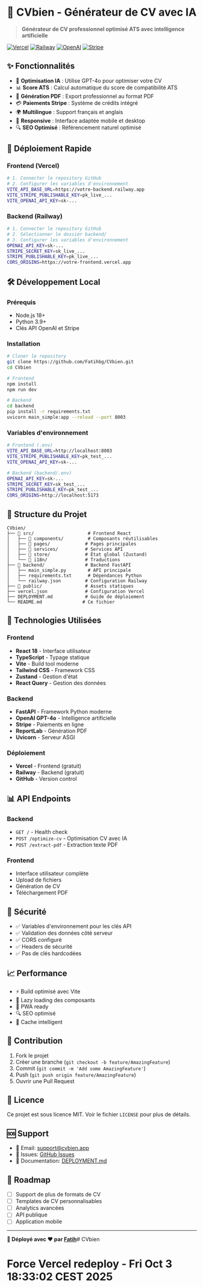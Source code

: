 # 🚀 CVbien - Générateur de CV avec IA

> **Générateur de CV professionnel optimisé ATS avec intelligence artificielle**

[![Vercel](https://img.shields.io/badge/Deployed%20on-Vercel-000000?style=flat&logo=vercel)](https://vercel.com)
[![Railway](https://img.shields.io/badge/Backend-Railway-0B0D0E?style=flat&logo=railway)](https://railway.app)
[![OpenAI](https://img.shields.io/badge/Powered%20by-OpenAI-412991?style=flat&logo=openai)](https://openai.com)
[![Stripe](https://img.shields.io/badge/Payments-Stripe-635BFF?style=flat&logo=stripe)](https://stripe.com)

## ✨ Fonctionnalités

- 🤖 **Optimisation IA** : Utilise GPT-4o pour optimiser votre CV
- 📊 **Score ATS** : Calcul automatique du score de compatibilité ATS
- 📄 **Génération PDF** : Export professionnel au format PDF
- 💳 **Paiements Stripe** : Système de crédits intégré
- 🌍 **Multilingue** : Support français et anglais
- 📱 **Responsive** : Interface adaptée mobile et desktop
- 🔍 **SEO Optimisé** : Référencement naturel optimisé

## 🚀 Déploiement Rapide

### Frontend (Vercel)
```bash
# 1. Connecter le repository GitHub
# 2. Configurer les variables d'environnement
VITE_API_BASE_URL=https://votre-backend.railway.app
VITE_STRIPE_PUBLISHABLE_KEY=pk_live_...
VITE_OPENAI_API_KEY=sk-...
```

### Backend (Railway)
```bash
# 1. Connecter le repository GitHub
# 2. Sélectionner le dossier backend/
# 3. Configurer les variables d'environnement
OPENAI_API_KEY=sk-...
STRIPE_SECRET_KEY=sk_live_...
STRIPE_PUBLISHABLE_KEY=pk_live_...
CORS_ORIGINS=https://votre-frontend.vercel.app
```

## 🛠️ Développement Local

### Prérequis
- Node.js 18+
- Python 3.9+
- Clés API OpenAI et Stripe

### Installation
```bash
# Cloner le repository
git clone https://github.com/Fatihbg/CVbien.git
cd CVbien

# Frontend
npm install
npm run dev

# Backend
cd backend
pip install -r requirements.txt
uvicorn main_simple:app --reload --port 8003
```

### Variables d'environnement
```bash
# Frontend (.env)
VITE_API_BASE_URL=http://localhost:8003
VITE_STRIPE_PUBLISHABLE_KEY=pk_test_...
VITE_OPENAI_API_KEY=sk-...

# Backend (backend/.env)
OPENAI_API_KEY=sk-...
STRIPE_SECRET_KEY=sk_test_...
STRIPE_PUBLISHABLE_KEY=pk_test_...
CORS_ORIGINS=http://localhost:5173
```

## 📁 Structure du Projet

```
CVbien/
├── 📁 src/                    # Frontend React
│   ├── 📁 components/         # Composants réutilisables
│   ├── 📁 pages/             # Pages principales
│   ├── 📁 services/          # Services API
│   ├── 📁 store/             # État global (Zustand)
│   └── 📁 i18n/              # Traductions
├── 📁 backend/               # Backend FastAPI
│   ├── main_simple.py        # API principale
│   ├── requirements.txt      # Dépendances Python
│   └── railway.json         # Configuration Railway
├── 📁 public/                # Assets statiques
├── vercel.json              # Configuration Vercel
├── DEPLOYMENT.md            # Guide de déploiement
└── README.md               # Ce fichier
```

## 🔧 Technologies Utilisées

### Frontend
- **React 18** - Interface utilisateur
- **TypeScript** - Typage statique
- **Vite** - Build tool moderne
- **Tailwind CSS** - Framework CSS
- **Zustand** - Gestion d'état
- **React Query** - Gestion des données

### Backend
- **FastAPI** - Framework Python moderne
- **OpenAI GPT-4o** - Intelligence artificielle
- **Stripe** - Paiements en ligne
- **ReportLab** - Génération PDF
- **Uvicorn** - Serveur ASGI

### Déploiement
- **Vercel** - Frontend (gratuit)
- **Railway** - Backend (gratuit)
- **GitHub** - Version control

## 📊 API Endpoints

### Backend
- `GET /` - Health check
- `POST /optimize-cv` - Optimisation CV avec IA
- `POST /extract-pdf` - Extraction texte PDF

### Frontend
- Interface utilisateur complète
- Upload de fichiers
- Génération de CV
- Téléchargement PDF

## 🔐 Sécurité

- ✅ Variables d'environnement pour les clés API
- ✅ Validation des données côté serveur
- ✅ CORS configuré
- ✅ Headers de sécurité
- ✅ Pas de clés hardcodées

## 📈 Performance

- ⚡ Build optimisé avec Vite
- 🚀 Lazy loading des composants
- 📱 PWA ready
- 🔍 SEO optimisé
- 💾 Cache intelligent

## 🤝 Contribution

1. Fork le projet
2. Créer une branche (`git checkout -b feature/AmazingFeature`)
3. Commit (`git commit -m 'Add some AmazingFeature'`)
4. Push (`git push origin feature/AmazingFeature`)
5. Ouvrir une Pull Request

## 📄 Licence

Ce projet est sous licence MIT. Voir le fichier `LICENSE` pour plus de détails.

## 🆘 Support

- 📧 Email: support@cvbien.app
- 🐛 Issues: [GitHub Issues](https://github.com/Fatihbg/CVbien/issues)
- 📖 Documentation: [DEPLOYMENT.md](DEPLOYMENT.md)

## 🎯 Roadmap

- [ ] Support de plus de formats de CV
- [ ] Templates de CV personnalisables
- [ ] Analytics avancées
- [ ] API publique
- [ ] Application mobile

---

**🚀 Déployé avec ❤️ par [Fatih](https://github.com/Fatihbg)**# CVbien
# Force Vercel redeploy - Fri Oct  3 18:33:02 CEST 2025
